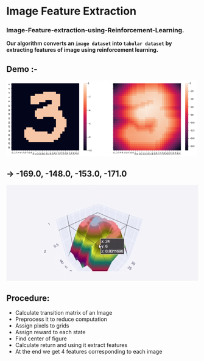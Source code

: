 # Image Feature Extraction
<h3>Image-Feature-extraction-using-Reinforcement-Learning.</h3>

**Our algorithm converts an `image dataset` into `tabular dataset` by extracting features of image using reinforcement learning.**
<h2>Demo :-</h1>
<p>
    <img src="resources/2.png" width="500" height="200" />
</p>
<h2>→ -169.0, -148.0, -153.0, -171.0</h2>


<p></p>
<img src="resources/demo.gif" />

## Procedure: 
 * Calculate transition matrix of an Image
 * Preprocess it to reduce computation
 * Assign pixels to grids
 * Assign reward to each state
 * Find center of figure
 * Calculate return and using it extract features
 * At the end we get 4 features corresponding to each image
